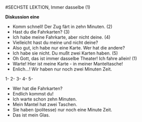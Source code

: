 #SECHSTE LEKTION, Immer dasselbe (1)

**Diskussion eine**

* Komm schnell! Der Zug färt in zehn Minuten. (2)
* Hast du die Fahrkarten? (3)
* Ich habe meine Fahrkarte, aber nicht deine. (4)
* Vielleicht hast du meine und nicht deine?
* Also gut, ich habe nur eine Karte. Wer hat die andere?
* Ich habe sie nicht. Du mußt zwei Karten haben. (5)
* Oh Gott, das ist immer dasselbe Theater! Ich fahre allein! (1)
* Warte! Hier ist meine Karte - in meiner Manteltasche!
* Enlich...! Wir haben nur noch zwei Minuten Zeit.

1-
2-
3-
4-
5-

* Wer hat die Fahrkarten?
* Endlich kommst du!
* Ich warte schon zehn Minuten.
* Mein Mantel hat zwei Taschen.
* Sie haben (politesse) nur noch eine Minute Zeit.
* Das ist mein Glas.
